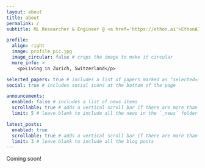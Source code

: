 ```yaml
---
layout: about
title: about
permalink: /
subtitle: ML Researcher & Engineer @ <a href='https://ethon.ai'>EthonAI</a>.

profile:
  align: right
  image: profile_pic.jpg
  image_circular: false # crops the image to make it circular
  more_info: >
    <p>Living in Zurich, Switzerland</p>

selected_papers: true # includes a list of papers marked as "selected={true}"
social: true # includes social icons at the bottom of the page

announcements:
  enabled: false # includes a list of news items
  scrollable: true # adds a vertical scroll bar if there are more than 3 news items
  limit: 5 # leave blank to include all the news in the `_news` folder

latest_posts:
  enabled: true
  scrollable: true # adds a vertical scroll bar if there are more than 3 new posts items
  limit: 3 # leave blank to include all the blog posts
---
```


Coming soon!
